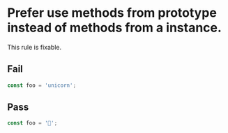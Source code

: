 # Prefer use methods from prototype instead of methods from a instance.

<!-- More detailed description. Remove this comment. -->

This rule is fixable.

## Fail

```js
const foo = 'unicorn';
```

## Pass

```js
const foo = '🦄';
```
